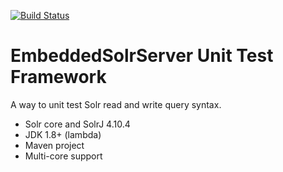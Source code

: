 [![Build Status](https://travis-ci.org/ee08b397/EmbeddedSolrServer-Unit-Test-Framework.svg?branch=master)](https://travis-ci.org/ee08b397/EmbeddedSolrServer-Unit-Test-Framework)

# EmbeddedSolrServer Unit Test Framework

A way to unit test Solr read and write query syntax. 

* Solr core and SolrJ 4.10.4
* JDK 1.8+ (lambda)
* Maven project
* Multi-core support
